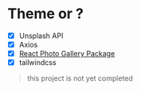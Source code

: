 # Theme or ?

- [x] Unsplash API
- [x] Axios
- [x] [React Photo Gallery Package](https://www.npmjs.com/package/react-photo-gallery)
- [x] tailwindcss

> this project is not yet completed

